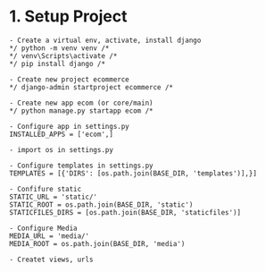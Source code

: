 # 1. Setup Project

    - Create a virtual env, activate, install django
    */ python -m venv venv /*
    */ venv\Scripts\activate /*
    */ pip install django /*

    - Create new project ecommerce
    */ django-admin startproject ecommerce /*

    - Create new app ecom (or core/main)
    */ python manage.py startapp ecom /*

    - Configure app in settings.py
    INSTALLED_APPS = ['ecom',]

    - import os in settings.py

    - Configure templates in settings.py 
    TEMPLATES = [{'DIRS': [os.path.join(BASE_DIR, 'templates')],}]

    - Confifure static
    STATIC_URL = 'static/'
    STATIC_ROOT = os.path.join(BASE_DIR, 'static')
    STATICFILES_DIRS = [os.path.join(BASE_DIR, 'staticfiles')]

    - Configure Media
    MEDIA_URL = 'media/'
    MEDIA_ROOT = os.path.join(BASE_DIR, 'media')

    - Createt views, urls